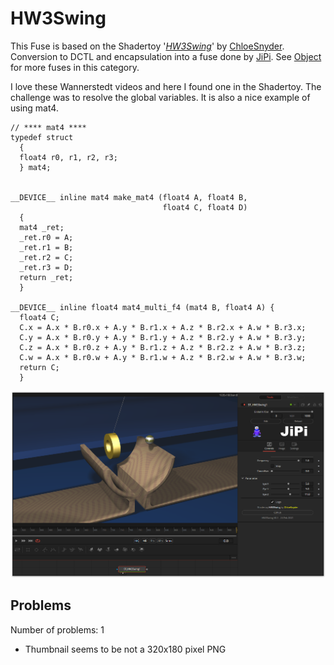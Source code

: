 # HW3Swing

This Fuse is based on the Shadertoy '_[HW3Swing](https://www.shadertoy.com/view/4dtyz8)_' by [ChloeSnyder](https://www.shadertoy.com/user/ChloeSnyder). Conversion to DCTL and encapsulation into a fuse done by [JiPi](../../Site/Profiles/JiPi.md). See [Object](README.md) for more fuses in this category.

<!-- +++ DO NOT REMOVE THIS COMMENT +++ DO NOT ADD OR EDIT ANY TEXT BEFORE THIS LINE +++ IT WOULD BE A REALLY BAD IDEA +++ -->

I love these Wannerstedt videos and here I found one in the Shadertoy. The challenge was to resolve the global variables. It is also a nice example of using mat4.


```
// **** mat4 ****
typedef struct
  {
  float4 r0, r1, r2, r3;
  } mat4;


__DEVICE__ inline mat4 make_mat4 (float4 A, float4 B,
                                  float4 C, float4 D)
  {
  mat4 _ret;
  _ret.r0 = A;
  _ret.r1 = B;
  _ret.r2 = C;
  _ret.r3 = D;
  return _ret;
  }

__DEVICE__ inline float4 mat4_multi_f4 (mat4 B, float4 A) {
  float4 C;
  C.x = A.x * B.r0.x + A.y * B.r1.x + A.z * B.r2.x + A.w * B.r3.x;
  C.y = A.x * B.r0.y + A.y * B.r1.y + A.z * B.r2.y + A.w * B.r3.y;
  C.z = A.x * B.r0.z + A.y * B.r1.z + A.z * B.r2.z + A.w * B.r3.z;
  C.w = A.x * B.r0.w + A.y * B.r1.w + A.z * B.r2.w + A.w * B.r3.w;
  return C;
  }
```

[![HW3Swing](HW3Swing_screenshot.png "HW3Swing.fuse in DaVinci Resolve")](HW3Swing.fuse)

<!-- +++ DO NOT REMOVE THIS COMMENT +++ DO NOT EDIT ANY TEXT THAT COMES AFTER THIS LINE +++ TRUST ME: JUST DON'T DO IT +++ -->

## Problems

Number of problems: 1

- Thumbnail seems to be not a 320x180 pixel PNG



